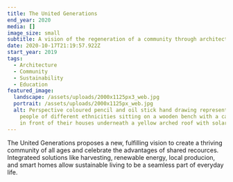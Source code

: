 ```yaml
---
title: The United Generations
end_year: 2020
media: []
image_size: small
subtitle: A vision of the regeneration of a community through architectural programming.
date: 2020-10-17T21:19:57.922Z
start_year: 2019
tags:
  - Architecture
  - Community
  - Sustainability
  - Education
featured_image:
  landscape: /assets/uploads/2000x1125px3_web.jpg
  portrait: /assets/uploads/2000x1125px_web.jpg
  alt: Perspective coloured pencil and oil stick hand drawing representing two
    people of different ethnicities sitting on a wooden bench with a cat and dog
    in front of their houses underneath a yellow arched roof with solar panels.
---
```


The United Generations proposes a new, fulfilling vision to create a thriving community of all ages and celebrate the advantages of shared recources. Integrateed solutions like harvesting, renewable energy, local producion, and smart homes allow sustainable living to be a seamless part of everyday life.